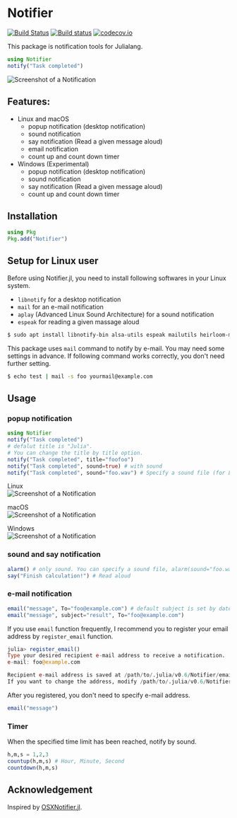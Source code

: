# Notifier
[![Build Status](https://travis-ci.org/goropikari/Notifier.jl.svg?branch=master)](https://travis-ci.org/goropikari/Notifier.jl)
[![Build status](https://ci.appveyor.com/api/projects/status/cv0ilbo2f6d43xcp?svg=true)](https://ci.appveyor.com/project/goropikari/notifier-jl)
[![codecov.io](http://codecov.io/github/goropikari/Notifier.jl/coverage.svg?branch=master)](http://codecov.io/github/goropikari/Notifier.jl?branch=master)

This package is notification tools for Julialang.

```julia
using Notifier
notify("Task completed")
```
![Screenshot of a Notification](./docs/linuxpopup.png?raw=true)

 ## Features:
 - Linux and macOS
   - popup notification (desktop notification)
   - sound notification
   - say notification (Read a given message aloud)
   - email notification
   - count up and count down timer
 - Windows (Experimental)
   - popup notification (desktop notification)
   - sound notification
   - say notification (Read a given message aloud)
   - count up and count down timer

## Installation
```julia
using Pkg
Pkg.add("Notifier")
```

## Setup for Linux user
Before using Notifier.jl, you need to install following softwares in your Linux system.
- `libnotify` for a desktop notification
- `mail` for an e-mail notification
- `aplay` (Advanced Linux Sound Architecture) for a sound notification
- `espeak` for reading a given massage aloud

```bash
$ sudo apt install libnotify-bin alsa-utils espeak mailutils heirloom-mailx bsd-mailx
```

This package uses `mail` command to notify by e-mail. You may need some settings in advance.
If following command works correctly, you don't need further setting.
```bash
$ echo test | mail -s foo yourmail@example.com
```

## Usage
### popup notification
```julia
using Notifier
notify("Task completed")
# defalut title is "Julia".
# You can change the title by title option.
notify("Task completed", title="foofoo")
notify("Task completed", sound=true) # with sound
notify("Task completed", sound="foo.wav") # Specify a sound file (for Linux and Windows)
```
Linux  
![Screenshot of a Notification](./docs/linuxpopup.png?raw=true)

macOS  
![Screenshot of a Notification](./docs/macpopup.png?raw=true)

Windows  
![Screenshot of a Notification](./docs/winpopup.png?raw=true)

### sound and say notification
```julia
alarm() # only sound. You can specify a sound file, alarm(sound="foo.wav")
say("Finish calculation!") # Read aloud
```


### e-mail notification
```julia
email("message", To="foo@example.com") # default subject is set by date.
email("message", subject="result", To="foo@example.com")
```


If you use `email` function frequently, I recommend you to register your email address by `register_email` function.
```julia
julia> register_email()
Type your desired recipient e-mail address to receive a notification.
e-mail: foo@example.com

Recipient e-mail address is saved at /path/to/.julia/v0.6/Notifier/email/address.txt.
If you want to change the address, modify /path/to/.julia/v0.6/Notifier/email/address.txt directly or run register_email() again
```

After you registered, you don't need to specify e-mail address.
```julia
email("message")
```



### Timer
When the specified time limit has been reached, notify by sound.
```julia
h,m,s = 1,2,3
countup(h,m,s) # Hour, Minute, Second
countdown(h,m,s)
```


## Acknowledgement
Inspired by [OSXNotifier.jl](https://github.com/jonasrauber/OSXNotifier.jl).
